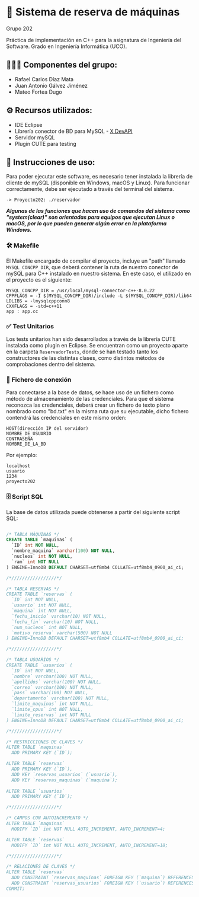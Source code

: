 # 📃 Sistema de reserva de máquinas
Grupo 202

Práctica de implementación en C++ para la asignatura de Ingeniería del Software. Grado en Ingeniería Informática (UCO).

## 👨🏻‍💻 Componentes del grupo:
- Rafael Carlos Díaz Mata
- Juan Antonio Gálvez Jiménez
- Mateo Fortea Dugo

## ⚙️ Recursos utilizados:
- IDE Eclipse
- Librería conector de BD para MySQL - [X DevAPI](https://dev.mysql.com/doc/x-devapi-userguide/en/)
- Servidor mySQL
- Plugin CUTE para testing

## 📝 Instrucciones de uso:
Para poder ejecutar este software, es necesario tener instalada la librería de cliente de mySQL (disponible en Windows, macOS y Linux). Para funcionar correctamente, debe ser ejecutado a través del terminal del sistema. 
````
-> Proyecto202: ./reservador
````
***Algunas de las funciones que hacen uso de comandos del sistema como "system(clear)" son orientadas para equipos que ejecutan Linux o macOS, por lo que pueden generar algún error en la plataforma Windows.***

### 🛠  Makefile
El Makefile encargado de compilar el proyecto, incluye un "path" llamado ```MYSQL_CONCPP_DIR```, que deberá contener la ruta de nuestro conector de mySQL para C++ instalado en nuestro sistema. En este caso, el utilizado en el proyecto es el siguiente:
```make
MYSQL_CONCPP_DIR = /usr/local/mysql-connector-c++-8.0.22
CPPFLAGS = -I $(MYSQL_CONCPP_DIR)/include -L $(MYSQL_CONCPP_DIR)/lib64
LDLIBS = -lmysqlcppconn8
CXXFLAGS = -std=c++11
app : app.cc
```
### ✅ Test Unitarios
Los tests unitarios han sido desarrollados a través de la librería CUTE instalada como plugin en Eclipse. Se encuentran como un proyecto aparte en la carpeta ```ReservadorTests```, donde se han testado tanto los constructores de las distintas clases, como distintos métodos de comprobaciones dentro del sistema.

### 🔌  Fichero de conexión
Para conectarse a la base de datos, se hace uso de un fichero como método de almacenamiento de las credenciales. Para que el sistema reconozca las credenciales, deberá crear un fichero de texto plano nombrado como "bd.txt" en la misma ruta que su ejecutable, dicho fichero contendrá las credenciales en este mismo orden:
```
HOST(dirección IP del servidor)
NOMBRE_DE_USUARIO
CONTRASEÑA
NOMBRE_DE_LA_BD
```
Por ejemplo:
```
localhost
usuario
1234
proyecto202
```

### 🗄 Script SQL
La base de datos utilizada puede obtenerse a partir del siguiente script SQL:
```sql

/* TABLA MÁQUINAS */
CREATE TABLE `maquinas` (
  `ID` int NOT NULL,
  `nombre_maquina` varchar(100) NOT NULL,
  `nucleos` int NOT NULL,
  `ram` int NOT NULL
) ENGINE=InnoDB DEFAULT CHARSET=utf8mb4 COLLATE=utf8mb4_0900_ai_ci;

/*/////////////////*/

/* TABLA RESERVAS */
CREATE TABLE `reservas` (
  `ID` int NOT NULL,
  `usuario` int NOT NULL,
  `maquina` int NOT NULL,
  `fecha_inicio` varchar(10) NOT NULL,
  `fecha_fin` varchar(10) NOT NULL,
  `num_nucleos` int NOT NULL,
  `motivo_reserva` varchar(500) NOT NULL
) ENGINE=InnoDB DEFAULT CHARSET=utf8mb4 COLLATE=utf8mb4_0900_ai_ci;

/*/////////////////*/

/* TABLA USUARIOS */
CREATE TABLE `usuarios` (
  `ID` int NOT NULL,
  `nombre` varchar(100) NOT NULL,
  `apellidos` varchar(100) NOT NULL,
  `correo` varchar(100) NOT NULL,
  `pass` varchar(100) NOT NULL,
  `departamento` varchar(100) NOT NULL,
  `limite_maquinas` int NOT NULL,
  `limite_cpus` int NOT NULL,
  `limite_reservas` int NOT NULL
) ENGINE=InnoDB DEFAULT CHARSET=utf8mb4 COLLATE=utf8mb4_0900_ai_ci;

/*/////////////////*/

/* RESTRICCIONES DE CLAVES */
ALTER TABLE `maquinas`
  ADD PRIMARY KEY (`ID`);

ALTER TABLE `reservas`
  ADD PRIMARY KEY (`ID`),
  ADD KEY `reservas_usuarios` (`usuario`),
  ADD KEY `reservas_maquinas` (`maquina`);
  
ALTER TABLE `usuarios`
  ADD PRIMARY KEY (`ID`);

/*/////////////////*/

/* CAMPOS CON AUTOINCREMENTO */
ALTER TABLE `maquinas`
  MODIFY `ID` int NOT NULL AUTO_INCREMENT, AUTO_INCREMENT=4;

ALTER TABLE `reservas`
  MODIFY `ID` int NOT NULL AUTO_INCREMENT, AUTO_INCREMENT=18;

/*/////////////////*/

/* RELACIONES DE CLAVES */
ALTER TABLE `reservas`
  ADD CONSTRAINT `reservas_maquinas` FOREIGN KEY (`maquina`) REFERENCES `maquinas` (`ID`) ON DELETE RESTRICT ON UPDATE RESTRICT,
  ADD CONSTRAINT `reservas_usuarios` FOREIGN KEY (`usuario`) REFERENCES `usuarios` (`ID`) ON DELETE RESTRICT ON UPDATE RESTRICT;
COMMIT;
```






